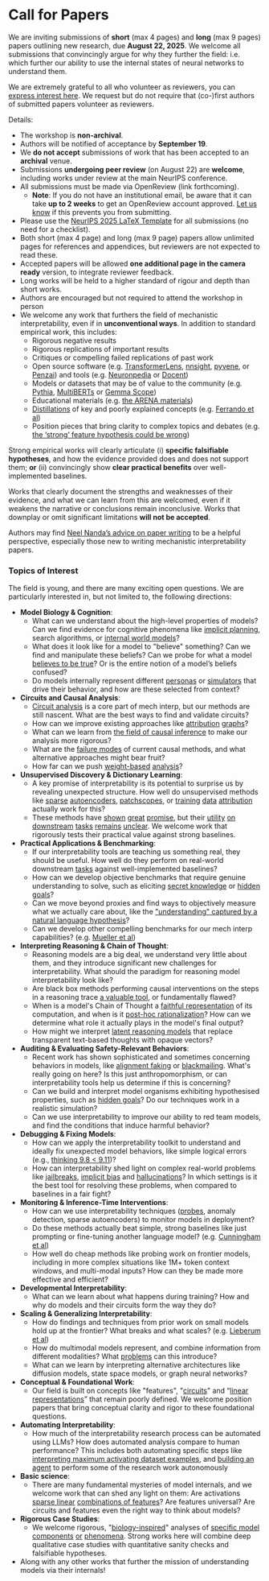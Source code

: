 # Call for Papers
We are inviting submissions of **short** (max 4 pages) and **long** (max 9 pages) papers outlining new research, due **August 22, 2025**. We welcome all submissions that convincingly argue for why they further the field: i.e. which further our ability to use the internal states of neural networks to understand them. 

We are extremely grateful to all who volunteer as reviewers, you can [express interest here](https://www.google.com/url?q=https://docs.google.com/forms/d/e/1FAIpQLSdiw1SJllzoTz_nqzDTzTOGb9DV3W_truQyh-WvYj_QGIi7Mg/viewform?usp%3Ddialog&sa=D&source=editors&ust=1752790011272630&usg=AOvVaw3gT8TISZevdNz7QwBnbjRU). We request but do not require that (co-)first authors of submitted papers volunteer as reviewers. 

Details: 
* The workshop is **non-archival**.
* Authors will be notified of acceptance by **September 19**.
* We **do not accept** submissions of work that has been accepted to an **archival** venue.
* Submissions **undergoing peer review** (on August 22) are **welcome**, including works under review at the main NeurIPS conference.
* All submissions must be made via OpenReview (link forthcoming).
  * **Note**: If you do not have an institutional email, be aware that it can take **up to 2 weeks** to get an OpenReview account approved. [Let us know](mailto:neurips2025@mechinterpworkshop.com) if this prevents you from submitting.
* Please use the [NeurIPS 2025 LaTeX Template](https://www.google.com/url?q=https://media.neurips.cc/Conferences/NeurIPS2025/Styles.zip&sa=D&source=editors&ust=1752790011274476&usg=AOvVaw0VN2HX0UbJnrk-Q47bssUG) for all submissions (no need for a checklist).
* Both short (max 4 page) and long (max 9 page) papers allow unlimited pages for references and appendices, but reviewers are not expected to read these.
* Accepted papers will be allowed **one additional page in the camera ready** version, to integrate reviewer feedback.
* Long works will be held to a higher standard of rigour and depth than short works.
* Authors are encouraged but not required to attend the workshop in person
* We welcome any work that furthers the field of mechanistic interpretability, even if in **unconventional ways**. In addition to standard empirical work, this includes:
  * Rigorous negative results
  * Rigorous replications of important results
  * Critiques or compelling failed replications of past work
  * Open source software (e.g. [TransformerLens](https://www.google.com/url?q=https://github.com/neelnanda-io/TransformerLens&sa=D&source=editors&ust=1752790011275851&usg=AOvVaw0xpVuC0TTBTrYfDPcQ6BLV), [nnsight](https://www.google.com/url?q=https://github.com/ndif-team/nnsight&sa=D&source=editors&ust=1752790011275985&usg=AOvVaw2okg2uQ6-zBDTC7y6Ml6vG), [pyvene](https://www.google.com/url?q=https://github.com/stanfordnlp/pyvene/tree/main/pyvene/models/mlp&sa=D&source=editors&ust=1752790011276096&usg=AOvVaw0a2DatzBjAoWc8Av6bGJ3J), or [Penzai](https://www.google.com/url?q=https://github.com/google-deepmind/penzai&sa=D&source=editors&ust=1752790011276239&usg=AOvVaw1YwVFVJJ1VYm-T_Od_MpKp)) and tools (e.g. [Neuronpedia](https://www.google.com/url?q=http://neuronpedia.org&sa=D&source=editors&ust=1752790011276390&usg=AOvVaw1UjkctH2AFdMonKqDlItQ3) or [Docent](https://www.google.com/url?q=https://transluce.org/introducing-docent&sa=D&source=editors&ust=1752790011276533&usg=AOvVaw0-P2rZZ66eU1YP6sLff7JJ))
  * Models or datasets that may be of value to the community (e.g. [Pythia](https://www.google.com/url?q=https://arxiv.org/abs/2304.01373&sa=D&source=editors&ust=1752790011276779&usg=AOvVaw1jAvPyVUJ1tXALCaRvAonw), [MultiBERTs](https://www.google.com/url?q=https://arxiv.org/abs/2106.16163&sa=D&source=editors&ust=1752790011276856&usg=AOvVaw0fhPydvGjuRhf_-iSDwbso) or [Gemma Scope](https://www.google.com/url?q=https://arxiv.org/abs/2408.05147&sa=D&source=editors&ust=1752790011276946&usg=AOvVaw2DqxLuE62HycROpplrg3dY))
  * Educational materials (e.g. [the ARENA materials](https://www.google.com/url?q=https://arena3-chapter1-transformer-interp.streamlit.app/&sa=D&source=editors&ust=1752790011277133&usg=AOvVaw2p1am-my7ZQCu4todBbTla))
  * [Distillations](https://www.google.com/url?q=https://distill.pub/2017/research-debt/&sa=D&source=editors&ust=1752790011277250&usg=AOvVaw0ScJt6BBH4wst5RdR1xN00) of key and poorly explained concepts (e.g. [Ferrando et al](https://www.google.com/url?q=https://arxiv.org/abs/2405.00208&sa=D&source=editors&ust=1752790011277369&usg=AOvVaw3vFzSo6J_h3IWm02wkxxhG))
  * Position pieces that bring clarity to complex topics and debates (e.g. [the ‘strong’ feature hypothesis could be wrong](https://www.google.com/url?q=https://www.alignmentforum.org/posts/tojtPCCRpKLSHBdpn/the-strong-feature-hypothesis-could-be-wrong&sa=D&source=editors&ust=1752790011277607&usg=AOvVaw0ssI6b0uNDHFNaI9h8Jmas))

Strong empirical works will clearly articulate (i) **specific falsifiable hypotheses**, and how the evidence provided does and does not support them; **or** (ii) convincingly show **clear practical benefits** over well-implemented baselines. 

Works that clearly document the strengths and weaknesses of their evidence, and what we can learn from this are welcomed, even if it weakens the narrative or conclusions remain inconclusive. Works that downplay or omit significant limitations **will not be accepted**. 

Authors may find [Neel Nanda’s advice on paper writing](https://www.google.com/url?q=https://www.alignmentforum.org/posts/eJGptPbbFPZGLpjsp/highly-opinionated-advice-on-how-to-write-ml-papers&sa=D&source=editors&ust=1752790011278798&usg=AOvVaw1ER1vz-fpueiq-Ssod6RKT) to be a helpful perspective, especially those new to writing mechanistic interpretability papers. 
### Topics of Interest
The field is young, and there are many exciting open questions. We are particularly interested in, but not limited to, the following directions: 
* **Model Biology & Cognition**:
  * What can we understand about the high-level properties of models? Can we find evidence for cognitive phenomena like [implicit planning](https://www.google.com/url?q=https://transformer-circuits.pub/2025/attribution-graphs/biology.html%23dives-poems&sa=D&source=editors&ust=1752790011279741&usg=AOvVaw1WMDLyl2CfHZyYrxl63DN2), search algorithms, or [internal world models](https://www.google.com/url?q=https://arxiv.org/abs/2210.13382&sa=D&source=editors&ust=1752790011279854&usg=AOvVaw2A6Xfv2roR2aVDUvuitqEN)?
  * What does it look like for a model to "believe" something? Can we find and manipulate these beliefs? Can we probe for what a model [believes to be true](https://www.google.com/url?q=https://arxiv.org/abs/2310.06824&sa=D&source=editors&ust=1752790011280117&usg=AOvVaw3meqZ3EEG6YHPv8hHxSIq5)? Or is the entire notion of a model’s beliefs confused?
  * Do models internally represent different [personas](https://www.google.com/url?q=https://arxiv.org/abs/2406.12094&sa=D&source=editors&ust=1752790011280422&usg=AOvVaw0J7mtJRmQhi3SB4t7-Lc0C) or [simulators](https://www.google.com/url?q=https://www.nature.com/articles/s41586-023-06647-8&sa=D&source=editors&ust=1752790011280522&usg=AOvVaw1iBfHuhyngsjv4s2Q4N74H) that drive their behavior, and how are these selected from context?
* **Circuits and Causal Analysis**:
  * [Circuit analysis](https://www.google.com/url?q=https://distill.pub/2020/circuits/zoom-in/&sa=D&source=editors&ust=1752790011280896&usg=AOvVaw1IG9qzIa9F_umrjFZLJy5i) is a core part of mech interp, but our methods are still nascent. What are the best ways to find and validate circuits?
  * How can we improve existing approaches like [attribution](https://www.google.com/url?q=https://arxiv.org/abs/2406.11944&sa=D&source=editors&ust=1752790011281407&usg=AOvVaw0D7_yOfmxF55Hq3JO6xnnz) [graphs](https://www.google.com/url?q=https://transformer-circuits.pub/2025/attribution-graphs/methods.html&sa=D&source=editors&ust=1752790011281540&usg=AOvVaw0T80BXmC0fK4o4kmMVYNnT)?
  * What can we learn from [the field of causal inference](https://www.google.com/url?q=https://arxiv.org/abs/2407.04690&sa=D&source=editors&ust=1752790011281763&usg=AOvVaw2kKCbI5aZItTWVDfDDn42P) to make our analysis more rigorous?
  * What are the [failure modes](https://www.google.com/url?q=https://arxiv.org/abs/2307.15771&sa=D&source=editors&ust=1752790011282053&usg=AOvVaw0YcYzFUNlFkdULMmfh0n1K) of current causal methods, and what alternative approaches might bear fruit?
  * How far can we push [weight-based](https://www.google.com/url?q=https://arxiv.org/abs/2301.05217&sa=D&source=editors&ust=1752790011282350&usg=AOvVaw2GLOzO5lV3exXXGjue40Lq) [analysis](https://www.google.com/url?q=https://arxiv.org/abs/2410.08417&sa=D&source=editors&ust=1752790011282474&usg=AOvVaw1q_jHYEhuF_3IV7NdTeYCS)?
* **Unsupervised Discovery & Dictionary Learning**:
  * A key promise of interpretability is its potential to surprise us by revealing unexpected structure. How well do unsupervised methods like [sparse](https://www.google.com/url?q=https://arxiv.org/abs/2103.15949&sa=D&source=editors&ust=1752790011282859&usg=AOvVaw3IjnGAyt7qo7KkS8sODNUX) [autoencoders](https://www.google.com/url?q=https://transformer-circuits.pub/2023/monosemantic-features&sa=D&source=editors&ust=1752790011282977&usg=AOvVaw2AjXg8pVy1jb7qZyyDL938), [patch](https://www.google.com/url?q=https://arxiv.org/abs/2401.06102&sa=D&source=editors&ust=1752790011283099&usg=AOvVaw3IxQGFewFDHt4ISunVdqe1)[scopes](https://www.google.com/url?q=https://arxiv.org/abs/2403.10949v2&sa=D&source=editors&ust=1752790011283154&usg=AOvVaw3e-ItBPhGwTlXoZdOTP9zI), or [training](https://www.google.com/url?q=https://proceedings.mlr.press/v70/koh17a?ref%3Dhttps://githubhelp.com&sa=D&source=editors&ust=1752790011283253&usg=AOvVaw3vzX7f2noCmHwVmbMtmnzX) [data](https://www.google.com/url?q=https://arxiv.org/abs/2308.03296&sa=D&source=editors&ust=1752790011283320&usg=AOvVaw2ZDkXeubTy4do4XHkFaY50) [attribution](https://www.google.com/url?q=https://arxiv.org/abs/2205.11482&sa=D&source=editors&ust=1752790011283389&usg=AOvVaw2VXC7YMmNzOfwe9QcrEs27) actually work for this?
  * These methods have [shown](https://www.google.com/url?q=https://transformer-circuits.pub/2024/scaling-monosemanticity/index.html&sa=D&source=editors&ust=1752790011283569&usg=AOvVaw1tWV0QRZhW3GCjIj4K6v_o) [great](https://www.google.com/url?q=https://transformer-circuits.pub/2025/attribution-graphs/biology.html&sa=D&source=editors&ust=1752790011283722&usg=AOvVaw0FmPI-xfV2rh9cORLenc2x) [promise](https://www.google.com/url?q=https://arxiv.org/abs/2503.10965&sa=D&source=editors&ust=1752790011283820&usg=AOvVaw1ug3xlG2zlIxnmhCvKoPqv), but their [utility](https://www.google.com/url?q=https://arxiv.org/abs/2502.16681&sa=D&source=editors&ust=1752790011283921&usg=AOvVaw0fM7oqv4shkLXpjOutX6ih) [on](https://www.google.com/url?q=https://www.tilderesearch.com/blog/sieve&sa=D&source=editors&ust=1752790011284021&usg=AOvVaw0bPAtNLtsteGka--E2JN5c) [downstream](https://www.google.com/url?q=https://arxiv.org/abs/2501.17148&sa=D&source=editors&ust=1752790011284161&usg=AOvVaw2d_om_wSR__ltV4NIknqGc) [tasks](https://www.google.com/url?q=https://transformer-circuits.pub/2024/features-as-classifiers/index.html&sa=D&source=editors&ust=1752790011284280&usg=AOvVaw08npOhwsQS2MYkqzRQLIpz) [remains](https://www.google.com/url?q=https://arxiv.org/abs/2502.04382&sa=D&source=editors&ust=1752790011284380&usg=AOvVaw2RiRRALGbnvjkBSY5SlhhP) [unclear](https://www.google.com/url?q=https://www.alignmentforum.org/posts/4uXCAJNuPKtKBsi28/negative-results-for-saes-on-downstream-tasks&sa=D&source=editors&ust=1752790011284532&usg=AOvVaw1px_w89I9XubG42gthXKmM). We welcome work that rigorously tests their practical value against strong baselines.
* **Practical Applications & Benchmarking**:
  * If our interpretability tools are teaching us something real, they should be useful. How well do they perform on real-world downstream [tasks](https://www.google.com/url?q=https://www.lesswrong.com/posts/wGRnzCFcowRCrpX4Y/downstream-applications-as-validation-of-interpretability&sa=D&source=editors&ust=1752790011285239&usg=AOvVaw3n-GLIuEzzWkDlk8XzDq3l) against well-implemented baselines?
  * How can we develop objective benchmarks that require genuine understanding to solve, such as eliciting [secret knowledge](https://www.google.com/url?q=https://arxiv.org/abs/2505.14352&sa=D&source=editors&ust=1752790011285686&usg=AOvVaw3PzmLGPkFxtYlMwmaRgyr_) or [hidden goals](https://www.google.com/url?q=https://arxiv.org/abs/2503.10965&sa=D&source=editors&ust=1752790011285779&usg=AOvVaw3b0zhDJt5GoQ6OAx3Kom8z)?
  * Can we move beyond proxies and find ways to objectively measure what we actually care about, like the ["understanding" captured by a natural language hypothesis](https://www.google.com/url?q=https://arxiv.org/abs/2502.04382&sa=D&source=editors&ust=1752790011286181&usg=AOvVaw2X44_JWrpkEaMs254wKKPP)?
  * Can we develop other compelling benchmarks for our mech interp capabilities? (e.g. [Mueller et al](https://www.google.com/url?q=https://arxiv.org/abs/2504.13151&sa=D&source=editors&ust=1752790011286466&usg=AOvVaw3EiG5rO8CJ5BXR8tEzURxP))
* **Interpreting Reasoning & Chain of Thought**:
  * Reasoning models are a big deal, we understand very little about them, and they introduce significant new challenges for interpretability. What should the paradigm for reasoning model interpretability look like?
  * Are black box methods performing causal interventions on the steps in a reasoning trace [a valuable tool](https://www.google.com/url?q=https://arxiv.org/abs/2506.19143&sa=D&source=editors&ust=1752790011287105&usg=AOvVaw0t2LuK1c2qyQwyP5YXNmXv), or fundamentally flawed?
  * When is a model's Chain of Thought a [faithful representation](https://www.google.com/url?q=https://arxiv.org/abs/2305.04388&sa=D&source=editors&ust=1752790011287353&usg=AOvVaw3rGGSIrHZi9esPaRXlzHoV) of its computation, and when is it [post-hoc rationalization](https://www.google.com/url?q=https://arxiv.org/abs/2503.08679&sa=D&source=editors&ust=1752790011287470&usg=AOvVaw01R3PicrbmxVNev8N3F_A8)? How can we determine what role it actually plays in the model's final output?
  * How might we interpret [latent reasoning models](https://www.google.com/url?q=https://arxiv.org/abs/2412.06769&sa=D&source=editors&ust=1752790011287817&usg=AOvVaw1TVECW44rfysekBsmeaEIT) that replace transparent text-based thoughts with opaque vectors?
* **Auditing & Evaluating Safety-Relevant Behaviors**:
  * Recent work has shown sophisticated and sometimes concerning behaviors in models, like [alignment faking](https://www.google.com/url?q=https://arxiv.org/abs/2412.14093&sa=D&source=editors&ust=1752790011288352&usg=AOvVaw0aXMZsO5CM5NtwfE6wqa7V) or [blackmailing](https://www.google.com/url?q=https://www.anthropic.com/research/agentic-misalignment&sa=D&source=editors&ust=1752790011288505&usg=AOvVaw1JvxMItus49b0-Y2PU8DE3). What's really going on here? Is this just anthropomorphism, or can interpretability tools help us determine if this is concerning?
  * Can we build and interpret model organisms exhibiting hypothesised properties, such as [hidden goals](https://www.google.com/url?q=https://arxiv.org/abs/2503.10965&sa=D&source=editors&ust=1752790011288997&usg=AOvVaw2F06Z7_-WOCfx7sOaGP-H1)? Do our techniques work in a realistic simulation?
  * Can we use interpretability to improve our ability to red team models, and find the conditions that induce harmful behavior?
* **Debugging & Fixing Models**:
  * How can we apply the interpretability toolkit to understand and ideally fix unexpected model behaviors, like simple logical errors (e.g., [thinking 9.8 < 9.11](https://www.google.com/url?q=https://transluce.org/observability-interface&sa=D&source=editors&ust=1752790011290040&usg=AOvVaw3RRTWu4ID4lZxiPiQpeL29))?
  * How can interpretability shed light on complex real-world problems like [jailbreaks](https://www.google.com/url?q=https://transformer-circuits.pub/2025/attribution-graphs/biology.html%23dives-jailbreak&sa=D&source=editors&ust=1752790011290344&usg=AOvVaw3UfNoIFD8eHGkV2rIQvSxt), [implicit bias](https://www.google.com/url?q=https://arxiv.org/abs/2506.10922&sa=D&source=editors&ust=1752790011290494&usg=AOvVaw25rk4uFgKwEjH3AwM26P3e) and [hallucinations](https://www.google.com/url?q=https://arxiv.org/abs/2411.14257&sa=D&source=editors&ust=1752790011290634&usg=AOvVaw1RvdPdsyaWWl0Mn64iCCoF)? In which settings is it the best tool for resolving these problems, when compared to baselines in a fair fight?
* **Monitoring & Inference-Time Interventions**:
  * How can we use interpretability techniques ([probes](https://www.google.com/url?q=https://arxiv.org/abs/2102.12452&sa=D&source=editors&ust=1752790011291311&usg=AOvVaw0ZytzXZFBkT5MTxribw4D-), anomaly detection, sparse autoencoders) to monitor models in deployment?
  * Do these methods actually beat simple, strong baselines like just prompting or fine-tuning another language model? (e.g. [Cunningham et al](https://www.google.com/url?q=https://alignment.anthropic.com/2025/cheap-monitors/&sa=D&source=editors&ust=1752790011291890&usg=AOvVaw0m8LFZPXuFFLO4VwfyPRf-))
  * How well do cheap methods like probing work on frontier models, including in more complex situations like 1M+ token context windows, and multi-modal inputs? How can they be made more effective and efficient?
* **Developmental Interpretability**:
  * What can we learn about what happens during training? How and why do models and their circuits form the way they do?
* **Scaling & Generalizing Interpretability**:
  * How do findings and techniques from prior work on small models hold up at the frontier? What breaks and what scales? (e.g. [Lieberum et al](https://www.google.com/url?q=https://arxiv.org/abs/2307.09458&sa=D&source=editors&ust=1752790011293370&usg=AOvVaw0mgncUf--_sb5HP1-Qa_2t))
  * How do multimodal models represent, and combine information from different modalities? What [problems](https://www.google.com/url?q=https://openreview.net/pdf?id%3DVUhRdZp8ke&sa=D&source=editors&ust=1752790011293764&usg=AOvVaw0hs_BbfxlqbpLrNC5eKl_u) can this introduce?
  * What can we learn by interpreting alternative architectures like diffusion models, state space models, or graph neural networks?
* **Conceptual & Foundational Work**:
  * Our field is built on concepts like "features", "[circuits](https://www.google.com/url?q=https://distill.pub/2020/circuits/zoom-in/&sa=D&source=editors&ust=1752790011294568&usg=AOvVaw2sgiPQwJN9GrvOKFcCd-B6)" and “[linear representations](https://www.google.com/url?q=https://transformer-circuits.pub/2024/july-update/index.html%23linear-representations&sa=D&source=editors&ust=1752790011294779&usg=AOvVaw13Y8MmBnskh84oOlqS4czj)” that remain poorly defined. We welcome position papers that bring conceptual clarity and rigor to these foundational questions.
* **Automating Interpretability**:
  * How much of the interpretability research process can be automated using LLMs? How does automated analysis compare to human performance? This includes both automating specific steps like [interpreting maximum activating dataset examples](https://www.google.com/url?q=https://openaipublic.blob.core.windows.net/neuron-explainer/paper/index.html&sa=D&source=editors&ust=1752790011295806&usg=AOvVaw2Ei48U-SS0Ebsqexp7GpTa), and [building an agent](https://www.google.com/url?q=https://arxiv.org/abs/2404.14394&sa=D&source=editors&ust=1752790011295972&usg=AOvVaw3ro7tGNKLLUNVfqwNP9Xcn) to perform some of the research work autonomously
* **Basic science**:
  * There are many fundamental mysteries of model internals, and we welcome work that can shed any light on them: Are activations [sparse linear](https://www.google.com/url?q=https://arxiv.org/abs/1601.03764&sa=D&source=editors&ust=1752790011296592&usg=AOvVaw27asJEb5nyicd4s2e4D9ry) [combinations of features](https://www.google.com/url?q=https://transformer-circuits.pub/2022/toy_model/index.html&sa=D&source=editors&ust=1752790011296773&usg=AOvVaw2-i4IRFWBZ67ItxXZo4u6M)? Are features universal? Are circuits and features even the right way to think about models?
* **Rigorous Case Studies**:
  * We welcome rigorous, "[biology-inspired](https://www.google.com/url?q=https://distill.pub/2020/circuits/curve-circuits/&sa=D&source=editors&ust=1752790011297368&usg=AOvVaw2JRSzAKvkJQXE1Lcj-C_mb)" analyses of [specific model](https://www.google.com/url?q=https://arxiv.org/abs/2310.04625&sa=D&source=editors&ust=1752790011297545&usg=AOvVaw3lOow-GJA4x0R5NYsOtlPD) [components](https://www.google.com/url?q=https://transformer-circuits.pub/2024/scaling-monosemanticity/index.html&sa=D&source=editors&ust=1752790011297698&usg=AOvVaw38L31Wz54dKS1vBVRBOFo8) [or](https://www.google.com/url?q=https://arxiv.org/abs/2305.01610&sa=D&source=editors&ust=1752790011297811&usg=AOvVaw3_WJ0CaGKhQ__OGpfG1QVL) [phenomena](https://www.google.com/url?q=https://arxiv.org/abs/2306.09346&sa=D&source=editors&ust=1752790011297929&usg=AOvVaw19Pn5PS6WATQL0IsBP21h4). Strong works here will combine deep qualitative case studies with quantitative sanity checks and falsifiable hypotheses.
* Along with any other works that further the mission of understanding models via their internals!